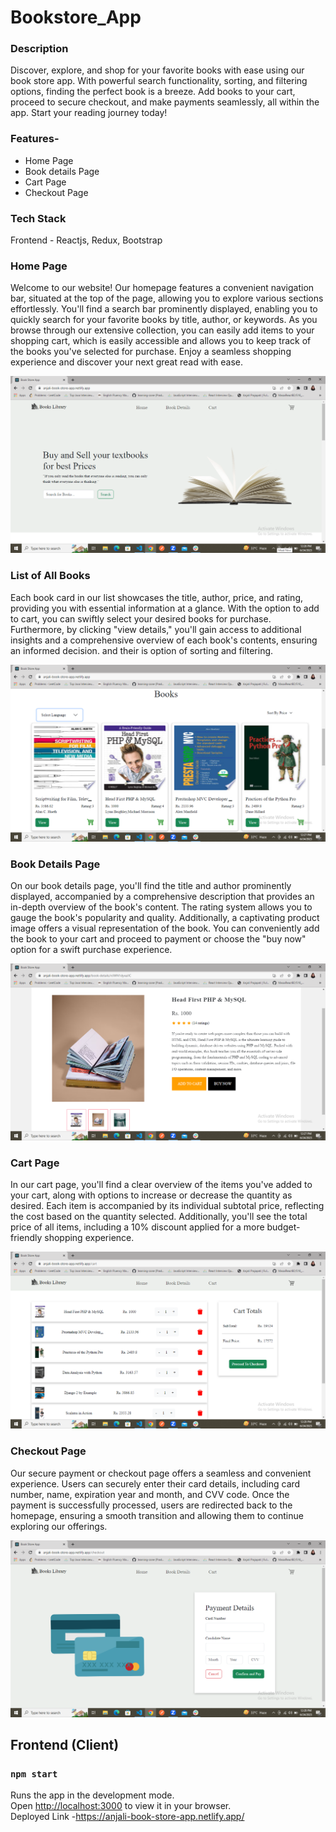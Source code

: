 # Bookstore_App




### Description

Discover, explore, and shop for your favorite books with ease using our book store app. With powerful search functionality, sorting, and filtering options, finding the perfect book is a breeze. Add books to your cart, proceed to secure checkout, and make payments seamlessly, all within the app. Start your reading journey today!

### Features-
- Home Page
- Book details Page
- Cart Page
- Checkout Page



### Tech Stack

Frontend - Reactjs, Redux, Bootstrap

### Home Page

Welcome to our website! Our homepage features a convenient navigation bar, situated at the top of the page, allowing you to explore various sections effortlessly. You'll find a search bar prominently displayed, enabling you to quickly search for your favorite books by title, author, or keywords. As you browse through our extensive collection, you can easily add items to your shopping cart, which is easily accessible and allows you to keep track of the books you've selected for purchase. Enjoy a seamless shopping experience and discover your next great read with ease.

<img src="./client/public/screenshots/Screenshot%20(26).png"/>



### List of All Books


Each book card in our list showcases the title, author, price, and rating, providing you with essential information at a glance. With the option to add to cart, you can swiftly select your desired books for purchase. Furthermore, by clicking "view details," you'll gain access to additional insights and a comprehensive overview of each book's contents, ensuring an informed decision. and their is option of sorting and filtering.

<img src="./client/public/screenshots/Screenshot%20(27).png"/>

### Book Details Page

On our book details page, you'll find the title and author prominently displayed, accompanied by a comprehensive description that provides an in-depth overview of the book's content. The rating system allows you to gauge the book's popularity and quality. Additionally, a captivating product image offers a visual representation of the book. You can conveniently add the book to your cart and proceed to payment or choose the "buy now" option for a swift purchase experience.


<img src="./client/public/screenshots/Screenshot%20(28).png"/>

### Cart Page

In our cart page, you'll find a clear overview of the items you've added to your cart, along with options to increase or decrease the quantity as desired. Each item is accompanied by its individual subtotal price, reflecting the cost based on the quantity selected. Additionally, you'll see the total price of all items, including a 10% discount applied for a more budget-friendly shopping experience.

<img src="./client/public/screenshots/Screenshot%20(29).png"/>

### Checkout Page


Our secure payment or checkout page offers a seamless and convenient experience. Users can securely enter their card details, including card number, name, expiration year and month, and CVV code. Once the payment is successfully processed, users are redirected back to the homepage, ensuring a smooth transition and allowing them to continue exploring our offerings.

<img src="./client/public/screenshots/Screenshot%20(30).png"/>


## Frontend (Client)

### `npm start`

Runs the app in the development mode.\
Open [http://localhost:3000](http://localhost:3000) to view it in your browser.\
Deployed Link -https://anjali-book-store-app.netlify.app/


